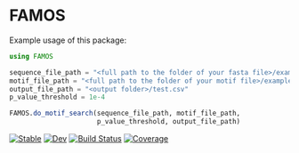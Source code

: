 # FAMOS

Example usage of this package:
```julia
using FAMOS

sequence_file_path = "<full path to the folder of your fasta file>/example.fasta.gz"
motif_file_path = "<full path to the folder of your motif file>/example.txt"
output_file_path = "<output folder>/test.csv"
p_value_threshold = 1e-4

FAMOS.do_motif_search(sequence_file_path, motif_file_path,
                      p_value_threshold, output_file_path)
```


[![Stable](https://img.shields.io/badge/docs-stable-blue.svg)](https://mariusweidmann.github.io/FAMOS.jl/stable)
[![Dev](https://img.shields.io/badge/docs-dev-blue.svg)](https://mariusweidmann.github.io/FAMOS.jl/dev)
[![Build Status](https://github.com/mariusweidmann/FAMOS.jl/actions/workflows/CI.yml/badge.svg?branch=main)](https://github.com/mariusweidmann/FAMOS.jl/actions/workflows/CI.yml?query=branch%3Amain)
[![Coverage](https://codecov.io/gh/mariusweidmann/FAMOS.jl/branch/main/graph/badge.svg)](https://codecov.io/gh/mariusweidmann/FAMOS.jl)
